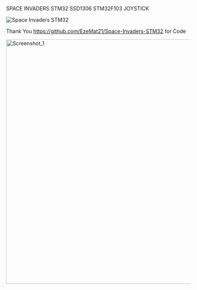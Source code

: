 SPACE INVADERS STM32 SSD1306 STM32F103 JOYSTICK

![Space Invaders STM32](https://github.com/offpic/SPACE-INVADERS-STM32-SSD1306-STM32F103-JOYSTICK/assets/31142397/105f530e-317e-43f4-a440-5f7c279a1a89)

Thank You https://github.com/EzeMat21/Space-Invaders-STM32 for Code

<img width="666" alt="Screenshot_1" src="https://github.com/offpic/SPACE-INVADERS-STM32-SSD1306-STM32F103-JOYSTICK/assets/31142397/f724c628-b137-4f6e-a94a-ea5e67e6f268">



